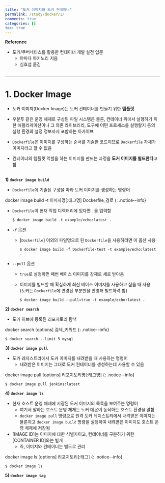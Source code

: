 ```yaml
---
title: "도커 이미지와 도커 컨테이너"
permalink: /study/docker/1/
comments: true
categories: []
toc: true
---
```


**Reference**

- 도커/쿠버네티스를 활용한 컨테이너 개발 실전 입문
  - 야마다 아키노리 지음
  - 심효섭 옮김
<br><br>

---

# 1. Docker Image

- 도커 이미지(Docker Image)는 도커 컨테이너를 만들기 위한 **템플릿**

- 우분투 같은 운영 체제로 구성된 파일 시스템은 물론, 컨테이너 위에서 실행하기 위한 애플리케이션이나 그 의존 라이브러리, 도구에 어떤 프로세스를 실행할지 등의 실행 환경의 설정 정보까지 포함하는 아카이브

- `Dockerfile`은 이미지를 구성하는 순서를 기술한 코드이므로 `Dockerfile` 자체가 이미지라고 할 수 없음

- 컨테이너의 템플릿 역할을 하는 이미지를 만드는 과정을 **도커 이미지를 빌드한다**고 함
<br><br>


**1) `docker image build`**

- `Dockerfile`에 기술된 구성을 따라 도커 이미지를 생성하는 명령어

docker image build -t 이미지명[:태그명] Dockerfile_경로
{: .notice--info}

- `Dockerfile`이 현재 작업 디렉터리에 있다면 `.`을 입력함

  ```
  $ docker image build -t example/echo:latest .
  ```

- `-f` 옵션
  - [`Dockerfile`] 이외의 파일명으로 된 `Dockerfile`을 사용하려면 이 옵션 사용

    ```
    $ docker image build -f Dockerfile-test -t example/echo:latest .
    ```

- `--pull` 옵션
  - `true`로 설정하면 매번 베이스 이미지를 강제로 새로 받아옴
  - 이미지를 빌드할 때 확실하게 최신 베이스 이미지를 사용하고 싶을 때 사용 <br>
    (도커는 `Dockerfile`에 변경된 부분만을 반영해 빌드하려 함)

    ```
    $ docker image build --pull=true -t example/echo:latest .
    ```


**2) `docker search`**

- 도커 허브에 등록된 리포지토리 탐색

docker search [options] 검색_키워드
{: .notice--info}

```
$ docker search --limit 5 mysql
```


**3) `docker image pull`**

- 도커 레지스트리에서 도커 이미지를 내려받을 때 사용하는 명령어
  - 내려받은 이미지는 그대로 도커 컨테이너를 생성하는데 사용할 수 있음

docker image pull [options] 리포지토리명[:태그명]
{: .notice--info}

```
$ docker image pull jenkins:latest
```


**4) `docker image ls`**

- 현재 호스트 운영 체제에 저장된 도커 이미지의 목록을 보여주는 명령어
  - 여기서 말하는 호스트 운영 체제는 도커 데몬이 동작하는 호스트 환경을 말함
  - `docker image pull` 명령으로 원격 도커 레지스트리에서 내려받은 이미지는 물론이고 `docker image build` 명령을 실행하여 내려받은 이미지도 호스트 운영 체제에 저장됨
- [IMAGE ID]는 이미지에 대한 식별자이고, 컨테이너를 구분하기 위한 [CONTAINER ID]와는 별개
  - 즉, 이미지와 컨테이너는 별도로 관리

docker image ls [options] 리포지토리[:태그]
{: .notice--info}

```
$ docker image ls
```


**5) `docker image tag`**
